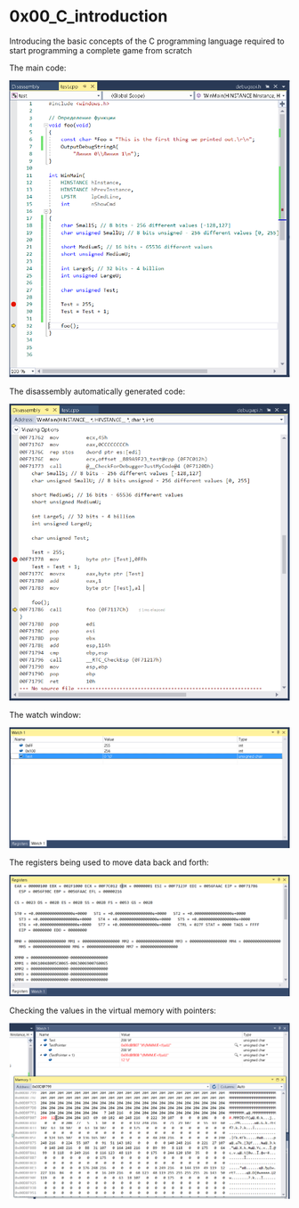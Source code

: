 # 0x00_C_introduction
Introducing the basic concepts of the C programming language required to start programming a complete game from scratch

The main code:

<img src="images/github1.png" >

The disassembly automatically generated code:

<img src="images/github2.png" >

The watch window:

<img src="images/github3.png" >

The registers being used to move data back and forth:

<img src="images/github4.png" >

Checking the values in the virtual memory with pointers:

<img src="images/github5.png" >
